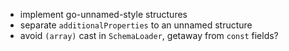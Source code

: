 * implement go-unnamed-style structures
* separate `additionalProperties` to an unnamed structure
* avoid `(array)` cast in `SchemaLoader`, getaway from `const` fields?
